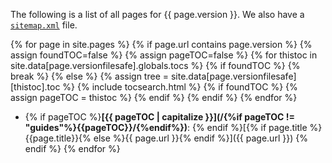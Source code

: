 ---
---
The following is a list of all pages for {{ page.version }}. We also have a [`sitemap.xml`](/sitemap.xml) file.

{% for page in site.pages %}
  {% if page.url contains page.version %}
  {% assign foundTOC=false %}
  {% assign pageTOC=false %}
  {% for thistoc in site.data[page.versionfilesafe].globals.tocs %}
    {% if foundTOC %}
    {% break %}
    {% else %}
    {% assign tree = site.data[page.versionfilesafe][thistoc].toc %}
    {% include tocsearch.html %}
    {% if foundTOC %}
      {% assign pageTOC = thistoc %}
    {% endif %}
    {% endif %}
  {% endfor %}
* {% if pageTOC %}**[{{ pageTOC | capitalize }}](/{%if pageTOC != "guides"%}{{pageTOC}}/{%endif%})**: {% endif %}[{% if page.title %}{{page.title}}{% else %}{{ page.url }}{% endif %}]({{ page.url }})
  {% endif %}
{% endfor %}